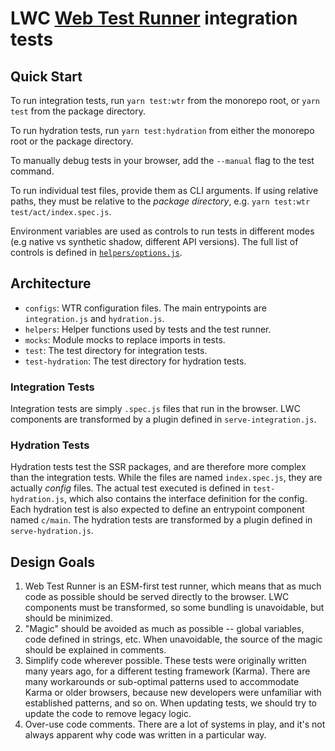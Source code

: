 # LWC [Web Test Runner](https://modern-web.dev/docs/test-runner/overview/) integration tests

## Quick Start

To run integration tests, run `yarn test:wtr` from the monorepo root, or `yarn test` from the package directory.

To run hydration tests, run `yarn test:hydration` from either the monorepo root or the package directory.

To manually debug tests in your browser, add the `--manual` flag to the test command.

To run individual test files, provide them as CLI arguments. If using relative paths, they must be relative to the _package directory_, e.g. `yarn test:wtr test/act/index.spec.js`.

Environment variables are used as controls to run tests in different modes (e.g native vs synthetic shadow, different API versions). The full list of controls is defined in [`helpers/options.js`](./helpers/options.js).

## Architecture

- `configs`: WTR configuration files. The main entrypoints are `integration.js` and `hydration.js`.
- `helpers`: Helper functions used by tests and the test runner.
- `mocks`: Module mocks to replace imports in tests.
- `test`: The test directory for integration tests.
- `test-hydration`: The test directory for hydration tests.

### Integration Tests

Integration tests are simply `.spec.js` files that run in the browser. LWC components are transformed by a plugin defined in `serve-integration.js`.

### Hydration Tests

Hydration tests test the SSR packages, and are therefore more complex than the integration tests. While the files are named `index.spec.js`, they are actually _config_ files. The actual test executed is defined in `test-hydration.js`, which also contains the interface definition for the config. Each hydration test is also expected to define an entrypoint component named `c/main`. The hydration tests are transformed by a plugin defined in `serve-hydration.js`.

## Design Goals

1. Web Test Runner is an ESM-first test runner, which means that as much code as possible should be served directly to the browser. LWC components must be transformed, so some bundling is unavoidable, but should be minimized.
2. "Magic" should be avoided as much as possible -- global variables, code defined in strings, etc. When unavoidable, the source of the magic should be explained in comments.
3. Simplify code wherever possible. These tests were originally written many years ago, for a different testing framework (Karma). There are many workarounds or sub-optimal patterns used to accommodate Karma or older browsers, because new developers were unfamiliar with established patterns, and so on. When updating tests, we should try to update the code to remove legacy logic.
4. Over-use code comments. There are a lot of systems in play, and it's not always apparent why code was written in a particular way.
